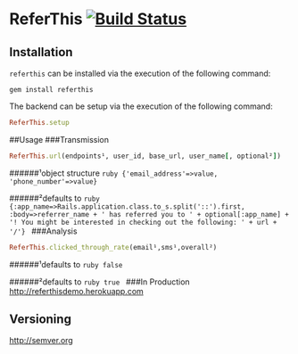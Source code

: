 <!-- https://github.com/twitter/bootstrap/blob/master/README.md
http://twitter.github.com/bootstrap/javascript.html -->
# ReferThis [![Build Status](https://secure.travis-ci.org/ahcarpenter/referthis.png?branch=master)][travis]
[travis]: http://travis-ci.org/ahcarpenter/referthis
## Installation
```referthis``` can be installed via the execution of the following command:
```
gem install referthis
```
The backend can be setup via the execution of the following command:
```ruby
ReferThis.setup
```
##Usage
###Transmission
```ruby
ReferThis.url(endpoints¹, user_id, base_url, user_name[, optional²])
```
######¹object structure
        ```ruby
        {'email_address'=>value, 'phone_number'=>value}
        ```

######²defaults to
        ```ruby
        {:app_name=>Rails.application.class.to_s.split('::').first, :body=>referrer_name + ' has referred you to ' + optional[:app_name] + '! You might be interested in checking out the following: ' + url + '/'}
        ```
###Analysis
```ruby
ReferThis.clicked_through_rate(email¹,sms¹,overall²)
```
######¹defaults to
        ```ruby
        false
        ```

######²defaults to
        ```ruby
        true
        ```
###In Production
http://referthisdemo.herokuapp.com
## Versioning
http://semver.org